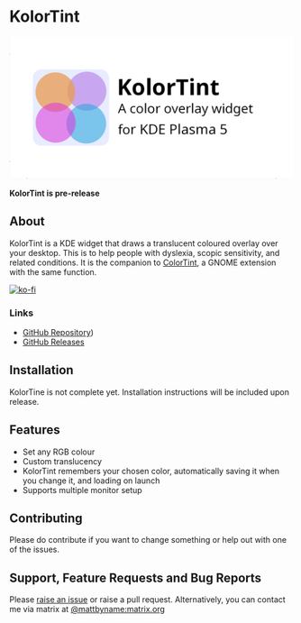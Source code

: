 # KolorTint
![KolorTint Banner](assets/github_social_card.png)

**KolorTint is pre-release**

## About
KolorTint is a KDE widget that draws a translucent coloured overlay over your desktop. This is to help people with dyslexia, scopic sensitivity, and related conditions. It is the companion to [ColorTint](https://github.com/MattByName/color-tint), a GNOME extension with the same function.

[![ko-fi](https://ko-fi.com/img/githubbutton_sm.svg)](https://ko-fi.com/E1E1CFXTK)

### Links
* [GitHub Repository](https://github.com/MattByName/kolor-tint))
* [GitHub Releases](https://github.com/MattByName/kolor-tint/releases)

## Installation
KolorTine is not complete yet. Installation instructions will be included upon release.
## Features
* Set any RGB colour
* Custom translucency
* KolorTint remembers your chosen color, automatically saving it when you change it, and loading on launch
* Supports multiple monitor setup

## Contributing
Please do contribute if you want to change something or help out with one of the issues.

## Support, Feature Requests and Bug Reports

Please [raise an issue](https://github.com/MattByName/color-tint/issues/new) or raise a pull request. Alternatively, you can contact me via matrix at [@mattbyname:matrix.org](https://matrix.to/#/@mattbyname:matrix.org)

